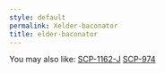 ```yaml
---
style: default
permalink: Xelder-baconator
title: elder-baconator
---
```

You may also like:
[SCP-1162-J](http://scp-wiki.net/scp-1162-j)
[SCP-974](http://scp-wiki.net/scp-974)